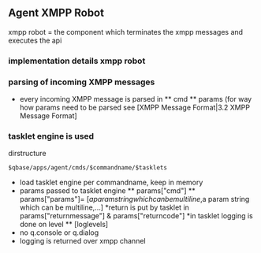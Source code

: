 ## Agent XMPP Robot

xmpp robot = the component which terminates the xmpp messages and executes the api


### implementation details xmpp robot

### parsing of incoming XMPP messages

* every incoming XMPP message is parsed in
    ** cmd
    ** params  (for way how params need to be parsed see [XMPP Message Format|3.2 XMPP Message Format]

### tasklet engine is used

dirstructure

    $qbase/apps/agent/cmds/$commandname/$tasklets


* load tasklet engine per commandname, keep in memory
* params passed to tasklet engine
    ** params\["cmd"\]
    ** params\["params"\]= \[$a param string which can be multiline,$a param string which can be multiline,...\]
*return is put by tasklet in params\["returnmessage"\] & params\["returncode"\]
*in tasklet logging is done on level
    ** \[loglevels\]
* no q.console or q.dialog
* logging is returned over xmpp channel 

